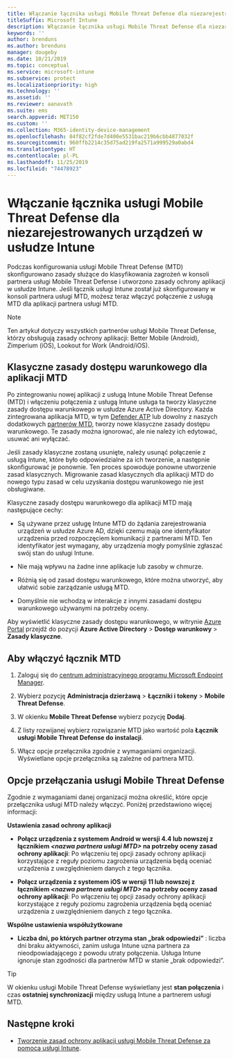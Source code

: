 ```yaml
---
title: Włączanie łącznika usługi Mobile Threat Defense dla niezarejestrowanych urządzeń
titleSuffix: Microsoft Intune
description: Włączanie łącznika usługi Mobile Threat Defense dla niezarejestrowanych urządzeń w usłudze Microsoft Intune.
keywords: ''
author: brenduns
ms.author: brenduns
manager: dougeby
ms.date: 10/21/2019
ms.topic: conceptual
ms.service: microsoft-intune
ms.subservice: protect
ms.localizationpriority: high
ms.technology: ''
ms.assetid: ''
ms.reviewer: aanavath
ms.suite: ems
search.appverid: MET150
ms.custom: ''
ms.collection: M365-identity-device-management
ms.openlocfilehash: 84f82cf2fde7d400e5531bac219b6cbb4877032f
ms.sourcegitcommit: 960ffb2214c35d75ad219fa2571a999529a0abd4
ms.translationtype: HT
ms.contentlocale: pl-PL
ms.lasthandoff: 11/25/2019
ms.locfileid: "74478923"
---
```

# <a name="enable-the-mobile-threat-defense-connector-in-intune-for-unenrolled-devices"></a>Włączanie łącznika usługi Mobile Threat Defense dla niezarejestrowanych urządzeń w usłudze Intune

Podczas konfigurowania usługi Mobile Threat Defense (MTD) skonfigurowano zasady służące do klasyfikowania zagrożeń w konsoli partnera usługi Mobile Threat Defense i utworzono zasady ochrony aplikacji w usłudze Intune. Jeśli łącznik usługi Intune został już skonfigurowany w konsoli partnera usługi MTD, możesz teraz włączyć połączenie z usługą MTD dla aplikacji partnera usługi MTD.

> [!NOTE]
> Ten artykuł dotyczy wszystkich partnerów usługi Mobile Threat Defense, którzy obsługują zasady ochrony aplikacji: Better Mobile (Android), Zimperium (iOS), Lookout for Work (Android/iOS).

## <a name="classic-conditional-access-policies-for-mtd-apps"></a>Klasyczne zasady dostępu warunkowego dla aplikacji MTD

Po zintegrowaniu nowej aplikacji z usługą Intune Mobile Threat Defense (MTD) i włączeniu połączenia z usługą Intune usługa ta tworzy klasyczne zasady dostępu warunkowego w usłudze Azure Active Directory. Każda zintegrowana aplikacja MTD, w tym [Defender ATP](advanced-threat-protection.md) lub dowolny z naszych dodatkowych [partnerów MTD](mobile-threat-defense.md#mobile-threat-defense-partners), tworzy nowe klasyczne zasady dostępu warunkowego. Te zasady można ignorować, ale nie należy ich edytować, usuwać ani wyłączać.

Jeśli zasady klasyczne zostaną usunięte, należy usunąć połączenie z usługą Intune, które było odpowiedzialne za ich tworzenie, a następnie skonfigurować je ponownie. Ten proces spowoduje ponowne utworzenie zasad klasycznych. Migrowanie zasad klasycznych dla aplikacji MTD do nowego typu zasad w celu uzyskania dostępu warunkowego nie jest obsługiwane.

Klasyczne zasady dostępu warunkowego dla aplikacji MTD mają następujące cechy:

- Są używane przez usługę Intune MTD do żądania zarejestrowania urządzeń w usłudze Azure AD, dzięki czemu mają one identyfikator urządzenia przed rozpoczęciem komunikacji z partnerami MTD. Ten identyfikator jest wymagany, aby urządzenia mogły pomyślnie zgłaszać swój stan do usługi Intune.

- Nie mają wpływu na żadne inne aplikacje lub zasoby w chmurze.

- Różnią się od zasad dostępu warunkowego, które można utworzyć, aby ułatwić sobie zarządzanie usługą MTD.

- Domyślnie nie wchodzą w interakcje z innymi zasadami dostępu warunkowego używanymi na potrzeby oceny.

Aby wyświetlić klasyczne zasady dostępu warunkowego, w witrynie [Azure Portal](https://portal.azure.com/#home) przejdź do pozycji **Azure Active Directory** > **Dostęp warunkowy** > **Zasady klasyczne**.

## <a name="to-enable-the-mtd-connector"></a>Aby włączyć łącznik MTD

1. Zaloguj się do [centrum administracyjnego programu Microsoft Endpoint Manager](https://go.microsoft.com/fwlink/?linkid=2109431).

2. Wybierz pozycję **Administracja dzierżawą** > **Łączniki i tokeny** > **Mobile Threat Defense**.

3. W okienku **Mobile Threat Defense** wybierz pozycję **Dodaj**.

4. Z listy rozwijanej wybierz rozwiązanie MTD jako wartość pola **Łącznik usługi Mobile Threat Defense do instalacji**.

    <!-- ![MTD setup in Intune](PLACEHOLDER, need a new screenshot of this page) -->

5. Włącz opcje przełącznika zgodnie z wymaganiami organizacji. Wyświetlane opcje przełącznika są zależne od partnera MTD.

## <a name="mobile-threat-defense-toggle-options"></a>Opcje przełączania usługi Mobile Threat Defense

Zgodnie z wymaganiami danej organizacji można określić, które opcje przełącznika usługi MTD należy włączyć. Poniżej przedstawiono więcej informacji:

**Ustawienia zasad ochrony aplikacji**

- **Połącz urządzenia z systemem Android w wersji 4.4 lub nowszej z łącznikiem *\<nazwa partnera usługi MTD>* na potrzeby oceny zasad ochrony aplikacji**: Po włączeniu tej opcji zasady ochrony aplikacji korzystające z reguły poziomu zagrożenia urządzenia będą oceniać urządzenia z uwzględnieniem danych z tego łącznika.

- **Połącz urządzenia z systemem iOS w wersji 11 lub nowszej z łącznikiem *\<nazwa partnera usługi MTD>* na potrzeby oceny zasad ochrony aplikacji**: Po włączeniu tej opcji zasady ochrony aplikacji korzystające z reguły poziomu zagrożenia urządzenia będą oceniać urządzenia z uwzględnieniem danych z tego łącznika.

**Wspólne ustawienia współużytkowane**

- **Liczba dni, po których partner otrzyma stan „brak odpowiedzi”** : liczba dni braku aktywności, zanim usługa Intune uzna partnera za nieodpowiadającego z powodu utraty połączenia. Usługa Intune ignoruje stan zgodności dla partnerów MTD w stanie „brak odpowiedzi”.

> [!TIP]
> W okienku usługi Mobile Threat Defense wyświetlany jest **stan połączenia** i czas **ostatniej synchronizacji** między usługą Intune a partnerem usługi MTD.

## <a name="next-steps"></a>Następne kroki

- [Tworzenie zasad ochrony aplikacji usługi Mobile Threat Defense za pomocą usługi Intune](~/protect/mtd-app-protection-policy.md).

